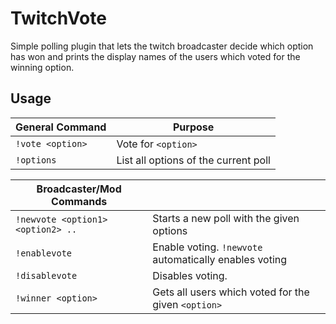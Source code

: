 # TwitchVote

Simple polling plugin that lets the twitch broadcaster decide which option has won and prints the display names of the users which voted for the winning option.

## Usage

General Command             | Purpose | 
--------            | -------- | 
`!vote <option>`    | Vote for `<option>`   | 
`!options`    | List all options of the current poll   | 

Broadcaster/Mod Commands |    |
--------            | -------- | 
`!newvote <option1> <option2> ..`    | Starts a new poll with the given options   | 
`!enablevote`    | Enable voting. `!newvote` automatically enables voting  | 
`!disablevote`    | Disables voting.   | 
`!winner <option>`    | Gets all users which voted for the given `<option>`   | 